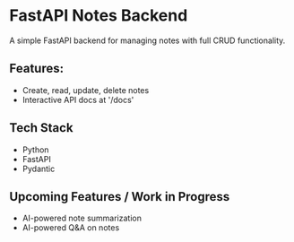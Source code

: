 # FastAPI Notes Backend

A simple FastAPI backend for managing notes with full CRUD functionality.

## Features:
- Create, read, update, delete notes
- Interactive API docs at '/docs'

## Tech Stack
- Python
- FastAPI
- Pydantic

## Upcoming Features / Work in Progress
- AI-powered note summarization
- AI-powered Q&A on notes
